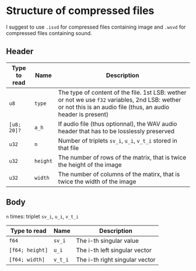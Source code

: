 # Structure of compressed files

I suggest to use `.isvd` for compressed files containing image and `.wsvd` for compressed files containing sound. 

## Header

| Type to read | Name   | Description |
| ------------ | ------ | ----------- |
| `u8`         | `type` | The type of content of the file. 1st LSB: wether or not we use `f32` variables, 2nd LSB: wether or not this is an audio file (thus, an audio header is present) |
| `[u8; 20]?` | `a_h` | If audio file (thus optionnal), the WAV audio header that has to be losslessly preserved |
| `u32`  | `n`      | Number of triplets `sv_i`, `u_i`, `v_t_i` stored in that file |
| `u32`  | `height` | The number of rows of the matrix, that is twice the height of the image |
| `u32`  | `width`  | The number of columns of the matirx, that is twice the width of the image |

## Body

`n` times: triplet `sv_i`, `u_i`, `v_t_i` 

| Type to read | Name   | Description |
| ------------ | ------ | ----------- |
| `f64`        | `sv_i` | The i-th singular value |
| `[f64; height]` | `u_i`   | The i-th left singular vector |
| `[f64; width]`  | `v_t_i` | The i-th right singular vector |